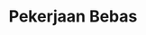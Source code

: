 ---
id : 94
title : Pekerjaan Bebas
linkurl: https://gum.co/Mnopq/pajakresources
fitur : aspekpajak
createdTime : 31/08/2019
modifiedTime : 27/12/2019
topik: Versi Ringan
img: freelance.png
---
